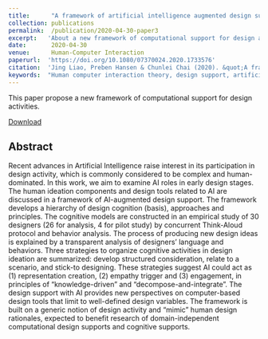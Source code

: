 ```yaml
---
title:      "A framework of artificial intelligence augmented design support."
collection: publications
permalink:  /publication/2020-04-30-paper3
excerpt:   'About a new framework of computational support for design activities.'
date:       2020-04-30
venue:      Human-Computer Interaction
paperurl:  'https://doi.org/10.1080/07370024.2020.1733576'
citation:  'Jing Liao, Preben Hansen & Chunlei Chai (2020). &quot;A framework of artificial intelligence augmented design support.&quot; <i>Human–Computer Interaction</i>. 35(5-6) .'
keywords:  "Human computer interaction theory, design support, artificial intelligence"
---
```


This paper propose a new framework of computational support for design activities.

[Download](https://www.tandfonline.com/doi/pdf/10.1080/07370024.2020.1733576)

## Abstract
Recent advances in Artificial Intelligence raise interest in its participation in design activity, 
which is commonly considered to be complex and human-dominated. 
In this work, we aim to examine AI roles in early design stages. 
The human ideation components and design tools related to AI are discussed in a framework of AI-augmented design support. 
The framework develops a hierarchy of design cognition (basis), approaches and principles. 
The cognitive models are constructed in an empirical study of 30 designers (26 for analysis, 4 for pilot study) 
by concurrent Think-Aloud protocol and behavior analysis. The process of producing new design ideas is explained 
by a transparent analysis of designers’ language and behaviors. Three strategies to organize cognitive activities 
in design ideation are summarized: develop structured consideration, relate to a scenario, and stick-to designing. 
These strategies suggest AI could act as (1) representation creation, (2) empathy trigger and (3) engagement, 
in principles of “knowledge-driven” and “decompose-and-integrate”. 
The design support with AI provides new perspectives on computer-based design tools that limit to well-defined design variables. 
The framework is built on a generic notion of design activity and “mimic” human design rationales, 
expected to benefit research of domain-independent computational design supports and cognitive supports.
